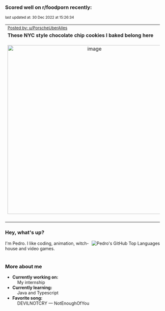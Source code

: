 ### Scored well on r/foodporn recently:

<p align="left"><sub>last updated at: 30 Dec 2022 at 15:26:34</sub></p>

|   |
| --- |
| <sub>[Posted by: u/PorscheUberAlles][source]</sub> |
| **These NYC style chocolate chip cookies I baked belong here** | 
|<p align="center"> <img alt="image" src="https://i.redd.it/rdp71abcuy8a1.jpg" width="550" /> </p>|
|   |

### Hey, what's up?
<img align="right" alt="Pedro's GitHub Top Languages" src="https://github-readme-stats.vercel.app/api/top-langs/?username=PedrosUsername&exclude_repo=HW2&layout=compact" />

I'm Pedro. I like coding, animation, witch-house and video games.<br><br>

### More about me
- **Currently working on:**  
&nbsp;&nbsp;&nbsp;&nbsp;My internship
- **Currently learning:**  
&nbsp;&nbsp;&nbsp;&nbsp;Java and Typescript
- **Favorite song:**  
&nbsp;&nbsp;&nbsp;&nbsp;DEVILNOTCRY — NotEnoughOfYou<br><br>

  



  
  
  
[linkedin]: https://linkedin.com/in/pedro-h-r-gomes-8a487b14a/
[gmail]: mailto:pilique11@gmail.com
[source]: https://reddit.com/r/FoodPorn/comments/zykn85/these_nyc_style_chocolate_chip_cookies_i_baked/
[redditAPI]: https://www.reddit.com/dev/api/